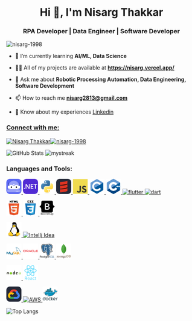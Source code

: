 
<h1 align="center">Hi 👋, I'm Nisarg Thakkar</h1>
<h3 align="center">RPA Developer | Data Engineer | Software Developer</h3>

<p align="left"> <img src="https://komarev.com/ghpvc/?username=Nisarg-1998&label=Profile%20views&color=0e75b6&style=flat" alt="nisarg-1998" /> </p>

- 🌱 I’m currently learning **AI/ML, Data Science**

- 👨‍💻 All of my projects are available at **https://nisarg.vercel.app/**

- 💬 Ask me about **Robotic Processing Automation, Data Engineering, Software Development**

- 📫 How to reach me **nisarg2813@gmail.com**

- 📄 Know about my experiences <a href = "https://www.linkedin.com/in/nisarg-thakkar-0b3308284/">Linkedin 

<h3 align="left">Connect with me:</h3>
<p align="left">
<a href="https://www.linkedin.com/in/nisarg-thakkar-0b3308284/" target="blank"><img align="center" src="https://raw.githubusercontent.com/rahuldkjain/github-profile-readme-generator/master/src/images/icons/Social/linked-in-alt.svg" alt="Nisarg Thakkar" height="30" width="40" /></a><a href="https://www.hackerrank.com/nisargthakkar361?hr_r=1" target="blank"><img align="center" src="https://raw.githubusercontent.com/rahuldkjain/github-profile-readme-generator/master/src/images/icons/Social/hackerrank.svg" alt="nisarg-1998" height="30" width="40" /></a>
</p>

![GitHub Stats](https://github-readme-stats.vercel.app/api?username=Nisarg-1998&theme=radical)
<img src="https://github-readme-streak-stats.herokuapp.com/?user=Nisarg-1998&theme=tokyonight" alt="mystreak"/>

<h3 align="left">Languages and Tools:</h3>
<p align="left"> 

<a href="https://www.uipath.com/rpa/robotic-process-automation" target="_blank" rel="noreferrer"> <img src="https://github.com/tandpfun/skill-icons/raw/main/icons/DiscordBots.svg" alt="RPA" width="40" height="40"/> </a><a href="https://www.javatpoint.com/net-framework" target="_blank" rel="noreferrer"> <img src="https://raw.githubusercontent.com/tandpfun/skill-icons/59059d9d1a2c092696dc66e00931cc1181a4ce1f/icons/DotNet.svg" alt=".Net" width="40" height="40"/> </a><a href="https://www.python.org" target="_blank" rel="noreferrer"> <img src="https://raw.githubusercontent.com/devicons/devicon/master/icons/python/python-original.svg" alt="python" width="40" height="40"/> </a>
<a href="https://www.javatpoint.com/scala-tutorial" target="_blank" rel="noreferrer"> <img src="https://github.com/tandpfun/skill-icons/raw/main/icons/Scala-Dark.svg" alt="Scala" width="40" height="40"/> </a><a href="https://developer.mozilla.org/en-US/docs/Web/JavaScript" target="_blank" rel="noreferrer"> <img src="https://raw.githubusercontent.com/devicons/devicon/master/icons/javascript/javascript-original.svg" alt="javascript" width="40" height="40"/> </a><a href="https://www.cprogramming.com/" target="_blank" rel="noreferrer"> <img src="https://raw.githubusercontent.com/devicons/devicon/master/icons/c/c-original.svg" alt="c" width="40" height="40"/> </a>
<a href="https://www.w3schools.com/cpp/" target="_blank" rel="noreferrer"> <img src="https://raw.githubusercontent.com/devicons/devicon/master/icons/cplusplus/cplusplus-original.svg" alt="cplusplus" width="40" height="40"/> <a href="https://flutter.dev" target="_blank" rel="noreferrer"> <img src="https://www.vectorlogo.zone/logos/flutterio/flutterio-icon.svg" alt="flutter" width="40" height="40"/> </a>
<a href="https://dart.dev" target="_blank" rel="noreferrer"> <img src="https://www.vectorlogo.zone/logos/dartlang/dartlang-icon.svg" alt="dart" width="40" height="40"/> </a>


</a> <a href="https://www.w3.org/html/" target="_blank" rel="noreferrer"> <img src="https://raw.githubusercontent.com/devicons/devicon/master/icons/html5/html5-original-wordmark.svg" alt="html5" width="40" height="40"/> </a>
<a href="https://www.w3schools.com/css/" target="_blank" rel="noreferrer"> <img src="https://raw.githubusercontent.com/devicons/devicon/master/icons/css3/css3-original-wordmark.svg" alt="css3" width="40" height="40"/> </a>
<a href="https://getbootstrap.com" target="_blank" rel="noreferrer"> <img src="https://raw.githubusercontent.com/devicons/devicon/master/icons/bootstrap/bootstrap-plain-wordmark.svg" alt="bootstrap" width="40" height="40"/> </a> 


<a href="https://www.linux.org/" target="_blank" rel="noreferrer"> <img src="https://raw.githubusercontent.com/devicons/devicon/master/icons/linux/linux-original.svg" alt="linux" width="40" height="40"/> </a>
<a href="https://www.jetbrains.com/idea/promo/?source=google&medium=cpc&campaign=9736964566&term=intellij&content=602143185559&gad=1&gclid=Cj0KCQjwnrmlBhDHARIsADJ5b_mYgVqtH23hIUJWweMDFmoQATY8fq0HtORI_xRD509tqyyqwwMD31kaArwHEALw_wcB" target="_blank" rel="noreferrer"> <img src="https://user-images.githubusercontent.com/25181517/192108890-200809d1-439c-4e23-90d3-b090cf9a4eea.png" alt="IntelIj Idea" width="40" height="40"/> </a>

<a href="https://www.mysql.com/" target="_blank" rel="noreferrer"> <img src="https://raw.githubusercontent.com/devicons/devicon/master/icons/mysql/mysql-original-wordmark.svg" alt="mysql" width="40" height="40"/> </a><a href="https://www.oracle.com/" target="_blank" rel="noreferrer"> <img src="https://raw.githubusercontent.com/devicons/devicon/master/icons/oracle/oracle-original.svg" alt="oracle" width="40" height="40"/> </a><a href="https://www.postgresql.org" target="_blank" rel="noreferrer"> <img src="https://raw.githubusercontent.com/devicons/devicon/master/icons/postgresql/postgresql-original-wordmark.svg" alt="postgresql" width="40" height="40"/> </a><a href="https://www.mongodb.com/" target="_blank" rel="noreferrer"> <img src="https://raw.githubusercontent.com/devicons/devicon/master/icons/mongodb/mongodb-original-wordmark.svg" alt="mongodb" width="40" height="40"/> </a>

<a href="https://nodejs.org" target="_blank" rel="noreferrer"> <img src="https://raw.githubusercontent.com/devicons/devicon/master/icons/nodejs/nodejs-original-wordmark.svg" alt="nodejs" width="40" height="40"/> </a>
<a href="https://reactjs.org/" target="_blank" rel="noreferrer"> <img src="https://raw.githubusercontent.com/devicons/devicon/master/icons/react/react-original-wordmark.svg" alt="react" width="40" height="40"/> </a>
</p><a href="https://cloud.google.com/free" target="_blank" rel="noreferrer"> <img src="https://github.com/tandpfun/skill-icons/raw/main/icons/GCP-Dark.svg" alt="GCP" width="40" height="40"/> </a><a href="https://aws.amazon.com/free/?trk=e747cc26-a307-4ae0-981a-6dc5c1cb4121&sc_channel=ps&ef_id=Cj0KCQjwnrmlBhDHARIsADJ5b_kG5vHFTcQkvm2_BoutbFhUj4ltNnru5slmzBBYSC2PUx3IlztkG-8aAnNmEALw_wcB:G:s&s_kwcid=AL!4422!3!453053794209!e!!g!!aws!10705896207!102406402981&all-free-tier.sort-by=item.additionalFields.SortRank&all-free-tier.sort-order=asc&awsf.Free%20Tier%20Types=*all&awsf.Free%20Tier%20Categories=*all" target="_blank" rel="noreferrer"> <img src="https://user-images.githubusercontent.com/25181517/183896132-54262f2e-6d98-41e3-8888-e40ab5a17326.png" alt="AWS" width="40" height="40"/> </a><a href="https://www.docker.com/" target="_blank" rel="noreferrer"> <img src="https://raw.githubusercontent.com/devicons/devicon/master/icons/docker/docker-original-wordmark.svg" alt="docker" width="40" height="40"/> </a>
<p>

![Top Langs](https://github-readme-stats.vercel.app/api/top-langs/?username=nisarg-1998&hide_progress=true)
